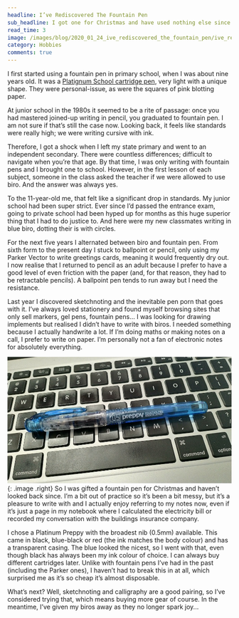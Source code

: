 ```yaml
---
headline: I’ve Rediscovered The Fountain Pen
sub_headline: I got one for Christmas and have used nothing else since.
read_time: 3
image: /images/blog/2020_01_24_ive_rediscovered_the_fountain_pen/ive_rediscovered_the_fountain_pen_text.jpg
category: Hobbies
comments: true
---
```


I first started using a fountain pen in primary school, when I was about nine years old.  It was a [Platignum School cartridge pen](http://www.fountainpennetwork.com/forum/topic/221594-the-platignum-school-cartridge-pen/), very light with a unique shape.  They were personal-issue, as were the squares of pink blotting paper.

At junior school in the 1980s it seemed to be a rite of passage: once you had mastered joined-up writing in pencil, you graduated to fountain pen.  I am not sure if that’s still the case now.  Looking back, it feels like standards were really high; we were writing cursive with ink.

Therefore, I got a shock when I left my state primary and went to an independent secondary.  There were countless differences; difficult to navigate when you’re that age.  By that time, I was only writing with fountain pens and I brought one to school.  However, in the first lesson of each subject, someone in the class asked the teacher if we were allowed to use biro.  And the answer was always yes.

To the 11-year-old me, that felt like a significant drop in standards.  My junior school had been super strict.  Ever since I’d passed the entrance exam, going to private school had been hyped up for months as this huge superior thing that I had to do justice to.  And here were my new classmates writing in blue biro, dotting their is with circles.

For the next five years I alternated between biro and fountain pen.  From sixth form to the present day I stuck to ballpoint or pencil, only using my Parker Vector to write greetings cards, meaning it would frequently dry out.  I now realise that I returned to pencil as an adult because I prefer to have a good level of even friction with the paper (and, for that reason, they had to be retractable pencils).  A ballpoint pen tends to run away but I need the resistance.

Last year I discovered sketchnoting and the inevitable pen porn that goes with it.  I’ve always loved stationery and found myself browsing sites that only sell markers, gel pens, fountain pens... I was looking for drawing implements but realised I didn’t have to write with biros.  I needed something because I actually handwrite a lot.  If I’m doing maths or making notes on a call, I prefer to write on paper.  I’m personally not a fan of electronic notes for absolutely everything.

![image](/images/blog/2020_01_24_ive_rediscovered_the_fountain_pen/ive_rediscovered_the_fountain_pen_platinum_preppy.jpg){: .image .right}
So I was gifted a fountain pen for Christmas and haven’t looked back since.  I’m a bit out of practice so it’s been a bit messy, but it’s a pleasure to write with and I actually enjoy referring to my notes now, even if it’s just a page in my notebook where I calculated the electricity bill or recorded my conversation with the buildings insurance company.

I chose a Platinum Preppy with the broadest nib (0.5mm) available.  This came in black, blue-black or red (the ink matches the body colour) and has a transparent casing.  The blue looked the nicest, so I went with that, even though black has always been my ink colour of choice.  I can always buy different cartridges later.  Unlike with fountain pens I’ve had in the past (including the Parker ones), I haven’t had to break this in at all, which surprised me as it’s so cheap it’s almost disposable.

What’s next?  Well, sketchnoting and calligraphy are a good pairing, so I’ve considered trying that, which means buying more gear of course.  In the meantime, I’ve given my biros away as they no longer spark joy...
